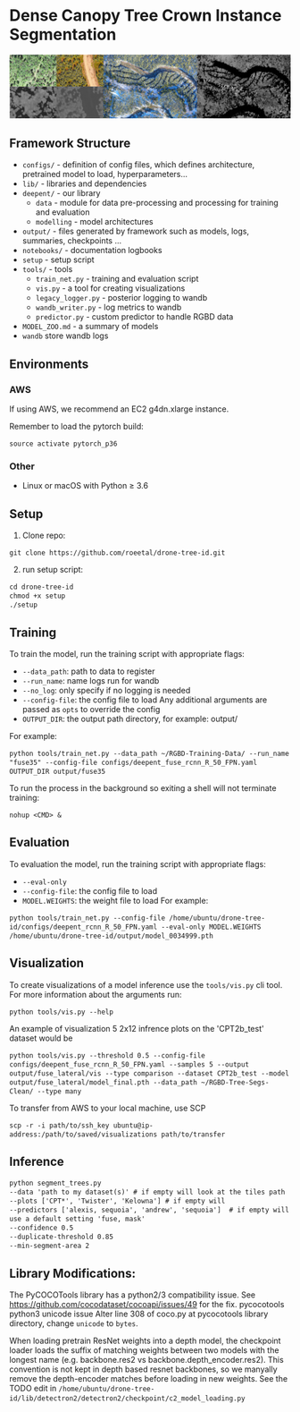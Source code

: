 # Dense Canopy Tree Crown Instance Segmentation

<div align="center">
  <img src="docs/home.png"/>
</div>

## Framework Structure
* `configs/` - definition of config files, which defines architecture, pretrained model to load, hyperparameters...
* `lib/` - libraries and dependencies
* `deepent/` - our library
    * `data` - module for data pre-processing and processing for training and evaluation
    * `modelling` - model architectures
* `output/` - files generated by framework such as models, logs, summaries, checkpoints ...
* `notebooks/` - documentation logbooks
* `setup` - setup script
* `tools/` - tools
    * `train_net.py` - training and evaluation script
    * `vis.py` - a tool for creating visualizations
    * `legacy_logger.py` - posterior logging to wandb
    * `wandb_writer.py` - log metrics to wandb
    * `predictor.py` - custom predictor to handle RGBD data
* `MODEL_ZOO.md` - a summary of models
* `wandb` store wandb logs

## Environments

### AWS
If using AWS, we recommend an EC2 g4dn.xlarge instance.

Remember to load the pytorch build:
```
source activate pytorch_p36
```
### Other
- Linux or macOS with Python ≥ 3.6

## Setup

1. Clone repo:
```
git clone https://github.com/roeetal/drone-tree-id.git
```
2. run setup script:
```
cd drone-tree-id
chmod +x setup
./setup
```

## Training

To train the model, run the training script with appropriate flags:

* `--data_path`: path to data to register
* `--run_name`: name logs run for wandb
* `--no_log`: only specify if no logging is needed
* `--config-file`: the config file to load
Any additional arguments are passed as `opts` to override the config
* `OUTPUT_DIR`: the output path directory, for example: output/<name of experiment>

For example:
```
python tools/train_net.py --data_path ~/RGBD-Training-Data/ --run_name "fuse35" --config-file configs/deepent_fuse_rcnn_R_50_FPN.yaml OUTPUT_DIR output/fuse35
```
To run the process in the background so exiting a shell will not terminate training:
```
nohup <CMD> &
```

## Evaluation

To evaluation the model, run the training script with appropriate flags:
* `--eval-only`
* `--config-file`: the config file to load
* `MODEL.WEIGHTS`: the weight file to load
For example:
```
python tools/train_net.py --config-file /home/ubuntu/drone-tree-id/configs/deepent_rcnn_R_50_FPN.yaml --eval-only MODEL.WEIGHTS /home/ubuntu/drone-tree-id/output/model_0034999.pth
```

## Visualization

To create visualizations of a model inference use the `tools/vis.py` cli tool.
For more information about the arguments run:

```
python tools/vis.py --help
```

An example of visualization 5 2x12 infrence plots on the 'CPT2b_test' dataset would be 

```
python tools/vis.py --threshold 0.5 --config-file configs/deepent_fuse_rcnn_R_50_FPN.yaml --samples 5 --output output/fuse_lateral/vis --type comparison --dataset CPT2b_test --model output/fuse_lateral/model_final.pth --data_path ~/RGBD-Tree-Segs-Clean/ --type many
```

To transfer from AWS to your local machine, use SCP

```
scp -r -i path/to/ssh_key ubuntu@ip-address:/path/to/saved/visualizations path/to/transfer
```

## Inference 

```shell script
python segment_trees.py 
--data 'path to my dataset(s)' # if empty will look at the tiles path
--plots ['CPT*', 'Twister', 'Kelowna'] # if empty will
--predictors ['alexis, sequoia', 'andrew', 'sequoia']  # if empty will use a default setting 'fuse, mask'
--confidence 0.5
--duplicate-threshold 0.85
--min-segment-area 2
```

## Library Modifications:

The PyCOCOTools library has a python2/3 compatibility issue. See https://github.com/cocodataset/cocoapi/issues/49 for the fix.
pycocotools python3 unicode issue
Alter line 308 of coco.py at pycocotools library directory, change `unicode` to `bytes`.


When loading pretrain ResNet weights into a depth model, the checkpoint loader loads the suffix of matching weights between two models with the longest name (e.g. backbone.res2 vs backbone.depth_encoder.res2). This convention is not kept in depth based resnet backbones, so we manyally remove the depth-encoder matches before loading in new weights. 
See the TODO edit in `/home/ubuntu/drone-tree-id/lib/detectron2/detectron2/checkpoint/c2_model_loading.py`
